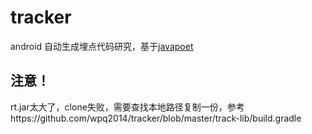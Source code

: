 # tracker
android 自动生成埋点代码研究，基于[javapoet](https://github.com/square/javapoet)

## 注意！
rt.jar太大了，clone失败，需要查找本地路径复制一份，参考https://github.com/wpq2014/tracker/blob/master/track-lib/build.gradle
